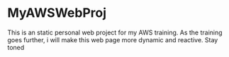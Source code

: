 # MyAWSWebProj

This is an static personal web project for my AWS training. As the training goes further, i will make this web page more dynamic and reactive. 
Stay toned 
